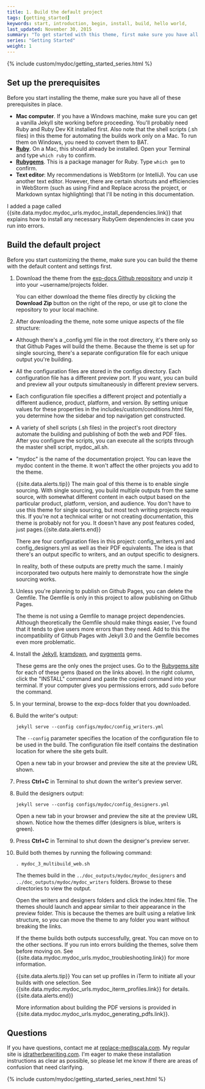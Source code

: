 ```yaml
---
title: 1. Build the default project
tags: [getting_started]
keywords: start, introduction, begin, install, build, hello world,
last_updated: November 30, 2015
summary: "To get started with this theme, first make sure you have all the prerequisites in place; then build the theme following the sample build commands. Because this theme is set up for single sourcing projects, it doesn't follow the same pattern as most Jekyll projects (which have just a _config.yml file in the root directory)."
series: "Getting Started"
weight: 1
---
```


{% include custom/mydoc/getting_started_series.html %}
## Set up the prerequisites

Before you start installing the theme, make sure you have all of these prerequisites in place.

* **Mac computer**. If you have a Windows machine, make sure you can get a vanilla Jekyll site working before proceeding. You'll probably need Ruby and Ruby Dev Kit installed first. Also note that the shell scripts (.sh files) in this theme for automating the builds work only on a Mac. To run them on Windows, you need to convert them to BAT.
* **[Ruby](https://www.ruby-lang.org/en/)**. On a Mac, this should already be installed. Open your Terminal and type `which ruby` to confirm.
* **[Rubygems](https://rubygems.org/pages/download)**. This is a package manager for Ruby. Type `which gem` to confirm.
* **Text editor**: My recommendations is WebStorm (or IntelliJ). You can use another text editor. However, there are certain shortcuts and efficiencies in WebStorm (such as using Find and Replace across the project, or Markdown syntax highlighting) that I'll be noting in this documentation.

I added a page called {{site.data.mydoc.mydoc_urls.mydoc_install_dependencies.link}} that explains how to install any necessary RubyGem dependencies in case you run into errors.

## Build the default project

Before you start customizing the theme, make sure you can build the theme with the default content and settings first.

1. Download the theme from the [exp-docs Github repository](https://github.com/scala-inc/exp-docs) and unzip it into your ~username/projects folder.

    You can either download the theme files directly by clicking the **Download Zip** button on the right of the repo, or use git to clone the repository to your local machine.

2. After downloading the theme, note some unique aspects of the file structure:
 * Although there's a \_config.yml file in the root directory, it's there only so that Github Pages will build the theme. Because the theme is set up for single sourcing, there's a separate configuration file for each unique output you're building.
 * All the configuration files are stored in the configs directory. Each configuration file has a different preview port. If you want, you can build and preview all your outputs simultaneously in different preview servers.
 * Each configuration file specifies a different project and potentially a different audience, product, platform, and version. By setting unique values for these properties in the includes/custom/conditions.html file, you determine how the sidebar and top navigation get constructed.
 * A variety of shell scripts (.sh files) in the project's root directory automate the building and publishing of both the web and PDF files. After you configure the scripts, you can execute all the scripts through the master shell script, mydoc_all.sh.
 * "mydoc" is the name of the documentation project. You can leave the mydoc content in the theme. It won't affect the other projects you add to the theme.

    {{site.data.alerts.tip}} The main goal of this theme is to enable single sourcing. With single sourcing, you build multiple outputs from the same source, with somewhat different content in each output based on the particular product, platform, version, and audience. You don't have to use this theme for single sourcing, but most tech writing projects require this. If you're not a technical writer or not creating documentation, this theme is probably not for you. It doesn't have any post features coded, just pages.{{site.data.alerts.end}}

    There are four configuration files in this project: config_writers.yml and config_designers.yml as well as their PDF equivalents. The idea is that there's an output specific to writers, and an output specific to designers.

    In reality, both of these outputs are pretty much the same. I mainly incorporated two outputs here mainly to demonstrate how the single sourcing works.

3. Unless you're planning to publish on Github Pages, you can delete the Gemfile. The Gemfile is only in this project to allow publishing on Github Pages.

	The theme is not using a Gemfile to manage project dependencies. Although theoretically the Gemfile should make things easier, I've found that it tends to give users more errors than they need. Add to this the incompatibility of Github Pages with Jekyll 3.0 and the Gemfile becomes even more problematic.

4. Install the [Jekyll](https://rubygems.org/gems/jekyll), [kramdown](https://rubygems.org/gems/kramdown), and [pygments](https://rubygems.org/gems/pygments.rb) gems.

	These gems are the only ones the project uses. Go to the [Rubygems site](https://rubygems.org) for each of these gems (based on the links above). In the right column, click the "INSTALL" command and paste the copied command into your terminal. If your computer gives you permissions errors, add `sudo` before the command.

5. In your terminal, browse to the exp-docs folder that you downloaded.
6. Build the writer's output:

    ```
    jekyll serve --config configs/mydoc/config_writers.yml
    ```

    The `--config` parameter specifies the location of the configuration file to be used in the build. The configuration file itself contains the destination location for where the site gets built.

    Open a new tab in your browser and preview the site at the preview URL shown.

7. Press **Ctrl+C** in Terminal to shut down the writer's preview server.
8. Build the designers output:

    ```
    jekyll serve --config configs/mydoc/config_designers.yml
    ```

    Open a new tab in your browser and preview the site at the preview URL shown. Notice how the themes differ (designers is blue, writers is green).

9. Press **Ctrl+C** in Terminal to shut down the designer's preview server.
10. Build both themes by running the following command:

	```
	. mydoc_3_multibuild_web.sh
	```

	The themes build in the `../doc_outputs/mydoc/mydoc_designers` and `../doc_outputs/mydoc/mydoc_writers` folders. Browse to these directories to view the output.

	Open the writers and designers folders and click the index.html file. The themes should launch and appear similar to their appearance in the preview folder. This is because the themes are built using a relative link structure, so you can move the theme to any folder you want without breaking the links.

    If the theme builds both outputs successfully, great. You can move on to the other sections. If you run into errors building the themes, solve them before moving on. See {{site.data.mydoc.mydoc_urls.mydoc_troubleshooting.link}} for more information.

	{{site.data.alerts.tip}} You can set up profiles in iTerm to initiate all your builds with one selection. See {{site.data.mydoc.mydoc_urls.mydoc_iterm_profiles.link}} for details. {{site.data.alerts.end}}

	More information about building the PDF versions is provided in {{site.data.mydoc.mydoc_urls.mydoc_generating_pdfs.link}}.

## Questions

If you have questions, contact me at <a href="mailto:replace-me@scala.com">replace-me@scala.com</a>. My regular site is [idratherbewriting.com](http://idratherbewriting.com). I'm eager to make these installation instructions as clear as possible, so please let me know if there are areas of confusion that need clarifying.

{% include custom/mydoc/getting_started_series_next.html %}




